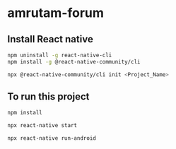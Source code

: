 # amrutam-forum
## Install React native
```bash
npm uninstall -g react-native-cli 
npm install -g @react-native-community/cli 
```
```bash
npx @react-native-community/cli init <Project_Name> 
```

## To run this project
```bash
npm install 
```
```bash
npx react-native start 
```
```bash
npx react-native run-android 
```